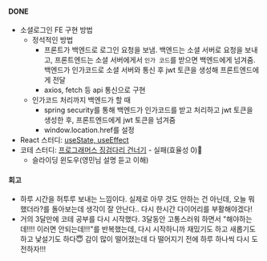 #### DONE

- 소셜로그인 FE 구현 방법
  - 정석적인 방법
    - 프론트가 백엔드로 로그인 요청을 보냄. 백엔드는 소셜 서버로 요청을 보내고, 프론트엔드는 소셜 서버에게서 `인가 코드`를 받으면 백엔드에게 넘겨줌. 백엔드가 인가코드로 소셜 서버와 통신 후 jwt 토큰을 생성해 프론트엔드에게 전달
    - axios, fetch 등 api 통신으로 구현
  - 인가코드 처리까지 백엔드가 할 때
    - spring security를 통해 백엔드가 인가코드를 받고 처리하고 jwt 토큰을 생성한 후, 프론트엔드에게 jwt 토큰을 넘겨줌
    - window.location.href를 설정
- React 스터디: [useState, useEffect](https://github.com/LeeDahee23/Study/blob/main/React/useState%2C%20useEffect.md)
- 코테 스터디: [프로그래머스 징검다리 건너기](https://school.programmers.co.kr/learn/courses/30/lessons/64062) - 실패(효율성 0)🥲
  - 슬라이딩 윈도우(영민님 설명 듣고 이해)

#### 회고

- 하루 시간을 허투루 보내는 느낌이다. 실제로 아무 것도 안하는 건 아닌데, 오늘 뭐했더라?를 돌아보는데 생각이 잘 안난다.. 다시 한시간 다이어리를 부활해야겠다!
- 거의 3달만에 코테 공부를 다시 시작했다. 3달동안 고통스러워 하면서 "해야하는데!!!! 이러면 안되는데!!!"를 반복했는데, 다시 시작하니까 재밌기도 하고 새롭기도 하고 낯설기도 하다😇 감이 많이 떨어졌는데 다 떨어지기 전에 하루 하나씩 다시 도전하자!!!
